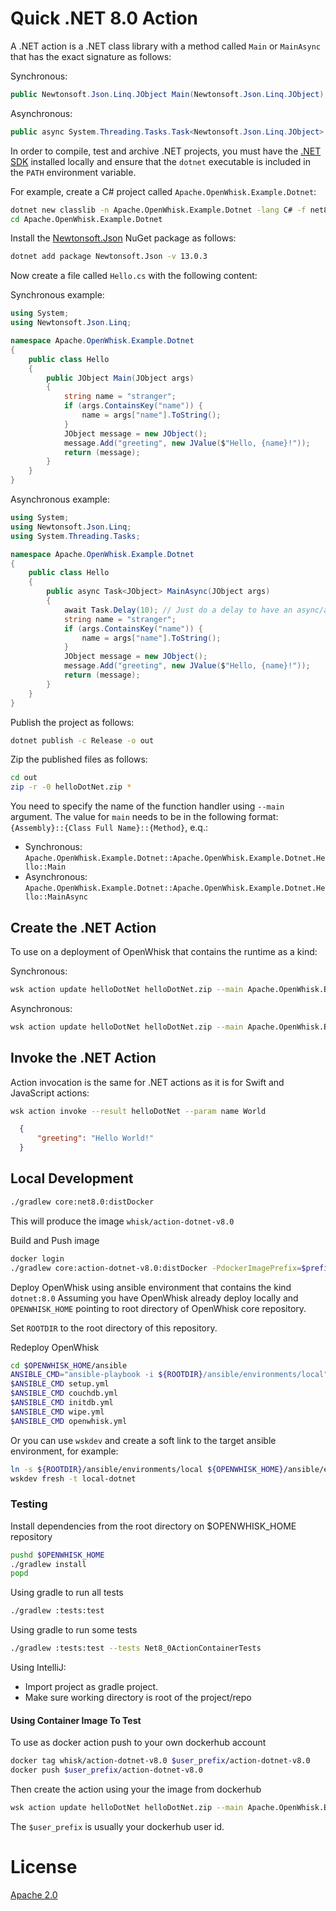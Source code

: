 <!--
#
# Licensed to the Apache Software Foundation (ASF) under one or more
# contributor license agreements.  See the NOTICE file distributed with
# this work for additional information regarding copyright ownership.
# The ASF licenses this file to You under the Apache License, Version 2.0
# (the "License"); you may not use this file except in compliance with
# the License.  You may obtain a copy of the License at
#
#     http://www.apache.org/licenses/LICENSE-2.0
#
# Unless required by applicable law or agreed to in writing, software
# distributed under the License is distributed on an "AS IS" BASIS,
# WITHOUT WARRANTIES OR CONDITIONS OF ANY KIND, either express or implied.
# See the License for the specific language governing permissions and
# limitations under the License.
#
-->

# Quick .NET 8.0 Action

A .NET action is a .NET class library with a method called `Main` or `MainAsync` that has the exact signature as follows:

Synchronous:

```csharp
public Newtonsoft.Json.Linq.JObject Main(Newtonsoft.Json.Linq.JObject);
```

Asynchronous:

```csharp
public async System.Threading.Tasks.Task<Newtonsoft.Json.Linq.JObject> MainAsync(Newtonsoft.Json.Linq.JObject);
```

In order to compile, test and archive .NET projects, you must have the [.NET SDK](https://dotnet.microsoft.com/en-us/download) installed locally and ensure that the `dotnet` executable is included in the `PATH` environment variable.

For example, create a C# project called `Apache.OpenWhisk.Example.Dotnet`:

```bash
dotnet new classlib -n Apache.OpenWhisk.Example.Dotnet -lang C# -f net8.0
cd Apache.OpenWhisk.Example.Dotnet
```

Install the [Newtonsoft.Json](https://www.newtonsoft.com/json) NuGet package as follows:

```bash
dotnet add package Newtonsoft.Json -v 13.0.3
```

Now create a file called `Hello.cs` with the following content:

Synchronous example:

```csharp
using System;
using Newtonsoft.Json.Linq;

namespace Apache.OpenWhisk.Example.Dotnet
{
    public class Hello
    {
        public JObject Main(JObject args)
        {
            string name = "stranger";
            if (args.ContainsKey("name")) {
                name = args["name"].ToString();
            }
            JObject message = new JObject();
            message.Add("greeting", new JValue($"Hello, {name}!"));
            return (message);
        }
    }
}
```

Asynchronous example:

```csharp
using System;
using Newtonsoft.Json.Linq;
using System.Threading.Tasks;

namespace Apache.OpenWhisk.Example.Dotnet
{
    public class Hello
    {
        public async Task<JObject> MainAsync(JObject args)
        {
            await Task.Delay(10); // Just do a delay to have an async/await process occur.
            string name = "stranger";
            if (args.ContainsKey("name")) {
                name = args["name"].ToString();
            }
            JObject message = new JObject();
            message.Add("greeting", new JValue($"Hello, {name}!"));
            return (message);
        }
    }
}
```

Publish the project as follows:

```bash
dotnet publish -c Release -o out
```

Zip the published files as follows:

```bash
cd out
zip -r -0 helloDotNet.zip *
```

You need to specify the name of the function handler using `--main` argument.
The value for `main` needs to be in the following format:
`{Assembly}::{Class Full Name}::{Method}`, e.q.:

+ Synchronous: `Apache.OpenWhisk.Example.Dotnet::Apache.OpenWhisk.Example.Dotnet.Hello::Main`
+ Asynchronous: `Apache.OpenWhisk.Example.Dotnet::Apache.OpenWhisk.Example.Dotnet.Hello::MainAsync`

## Create the .NET Action

To use on a deployment of OpenWhisk that contains the runtime as a kind:

Synchronous:

```bash
wsk action update helloDotNet helloDotNet.zip --main Apache.OpenWhisk.Example.Dotnet::Apache.OpenWhisk.Example.Dotnet.Hello::Main --kind dotnet:8.0
```

Asynchronous:

```bash
wsk action update helloDotNet helloDotNet.zip --main Apache.OpenWhisk.Example.Dotnet::Apache.OpenWhisk.Example.Dotnet.Hello::MainAsync --kind dotnet:8.0
```

## Invoke the .NET Action

Action invocation is the same for .NET actions as it is for Swift and JavaScript actions:

```bash
wsk action invoke --result helloDotNet --param name World
```

```json
  {
      "greeting": "Hello World!"
  }
```

## Local Development

```bash
./gradlew core:net8.0:distDocker
```

This will produce the image `whisk/action-dotnet-v8.0`

Build and Push image

```bash
docker login
./gradlew core:action-dotnet-v8.0:distDocker -PdockerImagePrefix=$prefix-user -PdockerRegistry=docker.io
```

Deploy OpenWhisk using ansible environment that contains the kind `dotnet:8.0`
Assuming you have OpenWhisk already deploy locally and `OPENWHISK_HOME` pointing to root directory of OpenWhisk core repository.

Set `ROOTDIR` to the root directory of this repository.

Redeploy OpenWhisk

```bash
cd $OPENWHISK_HOME/ansible
ANSIBLE_CMD="ansible-playbook -i ${ROOTDIR}/ansible/environments/local"
$ANSIBLE_CMD setup.yml
$ANSIBLE_CMD couchdb.yml
$ANSIBLE_CMD initdb.yml
$ANSIBLE_CMD wipe.yml
$ANSIBLE_CMD openwhisk.yml
```

Or you can use `wskdev` and create a soft link to the target ansible environment, for example:

```bash
ln -s ${ROOTDIR}/ansible/environments/local ${OPENWHISK_HOME}/ansible/environments/local-dotnet
wskdev fresh -t local-dotnet
```

### Testing

Install dependencies from the root directory on $OPENWHISK_HOME repository

```bash
pushd $OPENWHISK_HOME
./gradlew install
popd
```

Using gradle to run all tests

```bash
./gradlew :tests:test
```

Using gradle to run some tests

```bash
./gradlew :tests:test --tests Net8_0ActionContainerTests
```

Using IntelliJ:

- Import project as gradle project.
- Make sure working directory is root of the project/repo

#### Using Container Image To Test

To use as docker action push to your own dockerhub account

```bash
docker tag whisk/action-dotnet-v8.0 $user_prefix/action-dotnet-v8.0
docker push $user_prefix/action-dotnet-v8.0
```

Then create the action using your the image from dockerhub

```bash
wsk action update helloDotNet helloDotNet.zip --main Apache.OpenWhisk.Example.Dotnet::Apache.OpenWhisk.Example.Dotnet.Hello::Main --docker $user_prefix/action-dotnet-v8.0
```

The `$user_prefix` is usually your dockerhub user id.

# License

[Apache 2.0](../../LICENSE.txt)

